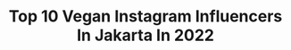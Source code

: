 ---
title: Top 10 Vegan Instagram Influencers In Jakarta In 2022
description: >-
  Find top vegan Instagram influencers in Jakarta in 2022. Most popular hashtags: #vegan #instagram #motivation.
platform: Instagram
hits: 4
text_top: Discover the most popular Instagram accounts on inBeat.
text_bottom: Our database aggregates 4 Instagram influencers like this in Jakarta, Indonesia for you to pitch.
profiles:
  - username: "anoushkabhuller"
    fullname: >-
      Anoushka Bhuller MD,LLM.
    bio: >-
      CEO IPM- Energy Solution 🔆✴️. Puteri Indonesia Sumatera Utara 2019.
    location: "Indonesia"
    followers: 40432
    engagement: 80
    commentsToLikes: 0.016507
    id: ck0tw3w8fdwrw0i19ao99jnor
    verified: false
    hashtags: "#dietsehat, #anoushkabhuller, #pejuangdietsehat, #pejuangdiet"
  - username: "halimzen"
    fullname: >-
      halim zen
    bio: >-
      Landscape Photographer Vegan | Nature lover Founder of IVS - VSI Jakarta - Indonesia
    location: "Indonesia"
    followers: 84823
    engagement: 747
    commentsToLikes: 0.028352
    id: ck138n9twh2al0i19p6j3ak6b
    verified: false
    hashtags: ""
  - username: "christina_chandraa"
    fullname: >-
      𝓒𝓱𝓻𝓲𝓼𝓽𝓲𝓷𝓪 𝓬𝓱𝓪𝓷𝓭𝓻𝓪
    bio: >-
      📝Lifestyle blogger,Mom influencer 📍 Jakarta,Indonesia. #ZapIcon #LemonSquad 💌 Hellochristinachandra@yahoo.com 👇🏽 My blog
    location: "Indonesia"
    followers: 47400
    engagement: 265
    commentsToLikes: 0.077872
    id: ck8t0gbe7rytw0j78yib1ck3c
    verified: false
    hashtags: "#momblogger, #lifestylephotography, #lifestyle, #lifestyleinfluencer"
  - username: "chitrachef"
    fullname: >-
      Chef Chitra
    bio: >-
      Mama for @soul_jakarta YouTube : Chef Chitra
    location: "Indonesia"
    followers: 60417
    engagement: 267
    commentsToLikes: 0.029723
    id: ck6txw6om07gq0j71zn03ugly
    verified: true
    hashtags: "#loungewear, #diet, #blondegoal, #icyblonde"
  - username: "ninojkt"
    fullname: >-
      Nino Fernandez
    bio: >-
      🇮🇩•🇬🇧•🇩🇪 for inquiries call/mail Vegan 🌱 TERBANG SAAT PANDEMI👇🏼👇🏼 ☕ - @di.bawahtangga Jesus my King
    location: "Indonesia"
    followers: 118766
    engagement: 292
    commentsToLikes: 0.056486
    id: ck6u1t90pnqt50j71ag9buxup
    verified: true
    hashtags: "#yukterbanglagi, #indonesiadestinasiku, #garudaindonesia, #becauseyoumatter"
  - username: "juancarloscrazysport"
    fullname: >-
      Juan Carlos Vicente
    bio: >-
      Preparador físico/coach deportivo CEO jctraining Corredor vegano de @merrelleu @arch_max @somosdeportistas @tannus_tires
    location: "Indonesia"
    followers: 25419
    engagement: 263
    commentsToLikes: 0.113310
    id: ck5qdpsjgwqts0i11vsifsd3u
    verified: false
    hashtags: "#run, #jctraining, #pirineos, #mountains"
  - username: "wiolettatuschnio"
    fullname: >-
      mindful bali living
    bio: >-
      ⟡ from an insecure girl to a self-empowered woman living on an island ⫸ sharing tips for a healthy & conscious lifestyle & teasing you with vegan food
    location: "Indonesia"
    followers: 17581
    engagement: 619
    commentsToLikes: 0.064500
    id: ck0ttg76y2kre0i19q8ixjxqe
    verified: false
    hashtags: "#women, #equality, #womenirl, #photooftheday"
  - username: "geneva_f"
    fullname: >-
      bæby G 🌈🌚🔮💫 moonchild
    bio: >-
      @moon_child_jewels Ⓥegan rainbow soul certified yoga teacher model with @wild.mgmt for bookings contact jenna@wildmgmt.ca ✨💘🖤🌞🌈🌸🦋🔮👼🏼🔮🦋🌸🌈🌞🖤💘✨
    location: "Indonesia"
    followers: 3388
    engagement: 998
    commentsToLikes: 0.057513
    id: ck134lvt9x2f30i19705wne2p
    verified: false
    hashtags: "#earthday, #eatplantssmokeplants, #internationaldanceday, #plantmom"
  - username: "ria_gu"
    fullname: >-
      Beauty - LifeStyle Blogger
    bio: >-
      Ria Kiyandra,SE. 📨Job Review👉DM 🛒KODE DISKON SOCIOLLA SBN10A0F6 🌱Vegetarian #catatanrk2020 #vegan88jr Part Of SM,Celeb #bloggerperempuan
    location: "Indonesia"
    followers: 18494
    engagement: 567
    commentsToLikes: 0.072819
    id: ck9wgizo3tn3b0j78y7pqhovq
    verified: false
    hashtags: "#influencersurabaya, #tiktokindonesia, #dazzlemebeauty, #beautyinfluencer"
  - username: "makeupjackyluvv"
    fullname: >-
      Jacqueline ~ Jacky 🌱
    bio: >-
      🌱 Vegan 👸🏻INSPIRING BEAUTY INSIDE & OUT 🥰 🎥 @visionsbyjackyluvv Videography Page 🤪298k TikTok: @makeupjackyluvv 📺 BIGO ID: 674465192
    location: "Indonesia"
    followers: 282547
    engagement: 281
    commentsToLikes: 0.013798
    id: ck0w68jmb7dil0i19vw7m7nk9
    verified: false
    hashtags: "#igreels, #moxielash, #moxiebabe, #pacificapartner"
---